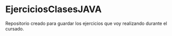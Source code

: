 # EjerciciosClasesJAVA
Repositorio creado para guardar los ejercicios que voy realizando durante el cursado. 
